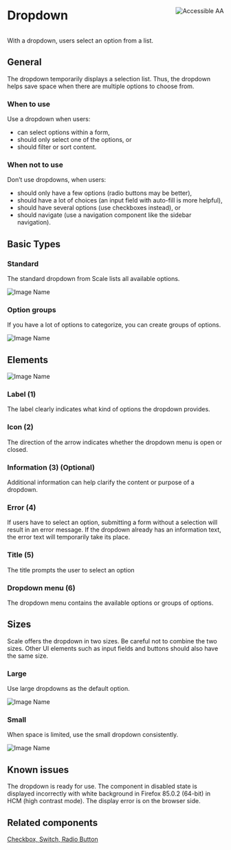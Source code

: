 <div style="display: inline-flex; align-items: center; justify-content: space-between; width: 100%;">
    <h1>Dropdown</h1>
    <img src="assets/aa.png" alt="Accessible AA" />
</div>

With a dropdown, users select an option from a list.

## General

The dropdown temporarily displays a selection list. Thus, the dropdown helps save space when there are multiple options to choose from.

### When to use

Use a dropdown when users:

- can select options within a form,
- should only select one of the options, or
- should filter or sort content.

### When not to use

Don’t use dropdowns, when users:

- should only have a few options (radio buttons may be better),
- should have a lot of choices (an input field with auto-fill is more helpful),
- should have several options (use checkboxes instead), or
- should navigate (use a navigation component like the sidebar navigation).

## Basic Types

### Standard

The standard dropdown from Scale lists all available options.

![Image Name](assets/3_components/select-box/Dropdown.png)

### Option groups

If you have a lot of options to categorize, you can create groups of options.

![Image Name](assets/3_components/select-box/Dropdown-optionsgruppe.png)

## Elements

![Image Name](assets/3_components/select-box/Elemente.png)

### Label (1)

The label clearly indicates what kind of options the dropdown provides.

### Icon (2)

The direction of the arrow indicates whether the dropdown menu is open or closed.

### Information (3) (Optional)

Additional information can help clarify the content or purpose of a dropdown.

### Error (4)

If users have to select an option, submitting a form without a selection will result in an error message. If the dropdown already has an information text, the error text will temporarily take its place.

### Title (5)

The title prompts the user to select an option

### Dropdown menu (6)

The dropdown menu contains the available options or groups of options.

## Sizes

Scale offers the dropdown in two sizes. Be careful not to combine the two sizes. Other UI elements such as input fields and buttons should also have the same size.

### Large

Use large dropdowns as the default option.

![Image Name](assets/3_components/select-box/dropdown-gross.png)

### Small

When space is limited, use the small dropdown consistently.

![Image Name](assets/3_components/select-box/dropdown-klein.png)

## Known issues

The dropdown is ready for use. The component in disabled state is displayed incorrectly with white background in Firefox 85.0.2 (64-bit) in HCM (high contrast mode).
The display error is on the browser side.

## Related components

<a href="?path=/usage/components-checkbox--standard">Checkbox, </a>
<a href="?path=/usage/components-switch--standard">Switch, </a>
<a href="?path=/usage/components-radio-button--standard">Radio Button</a>
